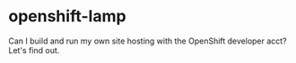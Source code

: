 # openshift-lamp
Can I build and run my own site hosting with the OpenShift developer acct? Let's find out.